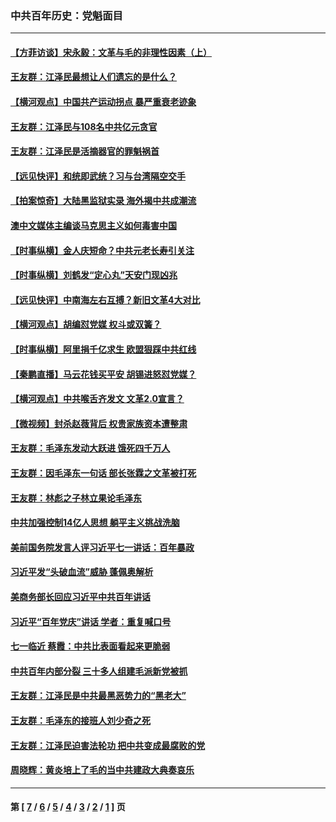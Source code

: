 ### 中共百年历史：党魁面目
---
#### [【方菲访谈】宋永毅：文革与毛的非理性因素（上）](../../pages/nf1176107/n13469956.md?02280430) 
#### [王友群：江泽民最想让人们遗忘的是什么？](../../pages/nf1176107/n13408949.md?02280430) 
#### [【横河观点】中国共产运动拐点 暴严重衰老迹象](../../pages/nf1176107/n13388333.md?02280430) 
#### [王友群：江泽民与108名中共亿元贪官](../../pages/nf1176107/n13352358.md?02280430) 
#### [王友群：江泽民是活摘器官的罪魁祸首](../../pages/nf1176107/n13336903.md?02280430) 
#### [【远见快评】和统即武统？习与台湾隔空交手](../../pages/nf1176107/n13297739.md?02280430) 
#### [【拍案惊奇】大陆黑监狱实录 海外揭中共成潮流](../../pages/nf1176107/n13288853.md?02280430) 
#### [澳中文媒体主编谈马克思主义如何毒害中国](../../pages/nf1176107/n13257387.md?02280430) 
#### [【时事纵横】金人庆短命？中共元老长寿引关注](../../pages/nf1176107/n13217934.md?02280430) 
#### [【时事纵横】刘鹤发“定心丸”天安门现凶兆](../../pages/nf1176107/n13215416.md?02280430) 
#### [【远见快评】中南海左右互搏？新旧文革4大对比](../../pages/nf1176107/n13214745.md?02280430) 
#### [【横河观点】胡编怼党媒 权斗或双簧？](../../pages/nf1176107/n13210864.md?02280430) 
#### [【时事纵横】阿里捐千亿求生 欧盟狠踩中共红线](../../pages/nf1176107/n13206431.md?02280430) 
#### [【秦鹏直播】马云花钱买平安 胡锡进怒怼党媒？](../../pages/nf1176107/n13206392.md?02280430) 
#### [【横河观点】中共喉舌齐发文 文革2.0宣言？](../../pages/nf1176107/n13201248.md?02280430) 
#### [【微视频】封杀赵薇背后 权贵家族资本遭整肃](../../pages/nf1176107/n13197798.md?02280430) 
#### [王友群：毛泽东发动大跃进 饿死四千万人](../../pages/nf1176107/n13177158.md?02280430) 
#### [王友群：因毛泽东一句话 部长张霖之文革被打死](../../pages/nf1176107/n13161711.md?02280430) 
#### [王友群：林彪之子林立果论毛泽东](../../pages/nf1176107/n13128622.md?02280430) 
#### [中共加强控制14亿人思想 躺平主义挑战洗脑](../../pages/nf1176107/n13094299.md?02280430) 
#### [美前国务院发言人评习近平七一讲话：百年暴政](../../pages/nf1176107/n13066986.md?02280430) 
#### [习近平发“头破血流”威胁 蓬佩奥解析](../../pages/nf1176107/n13063604.md?02280430) 
#### [美商务部长回应习近平中共百年讲话](../../pages/nf1176107/n13062903.md?02280430) 
#### [习近平“百年党庆”讲话 学者：重复喊口号](../../pages/nf1176107/n13061411.md?02280430) 
#### [七一临近 蔡霞：中共比表面看起来更脆弱](../../pages/nf1176107/n13056418.md?02280430) 
#### [中共百年内部分裂 三十多人组建毛派新党被抓](../../pages/nf1176107/n13044023.md?02280430) 
#### [王友群：江泽民是中共最黑恶势力的“黑老大”](../../pages/nf1176107/n13022180.md?02280430) 
#### [王友群：毛泽东的接班人刘少奇之死](../../pages/nf1176107/n12991772.md?02280430) 
#### [王友群：江泽民迫害法轮功 把中共变成最腐败的党](../../pages/nf1176107/n12947347.md?02280430) 
#### [周晓辉：黄炎培上了毛的当中共建政大典奏哀乐](../../pages/nf1176107/n12942780.md?02280430) 

---
#### 第 [ [7](./7.md?02280430) / [6](./6.md?02280430) / [5](./5.md?02280430) / [4](./4.md?02280430) / [3](./3.md?02280430) / [2](./2.md?02280430) / [1](./1.md?02280430) ] 页
